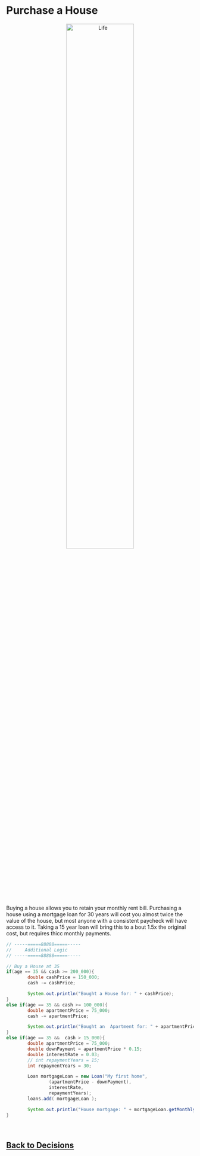 # Purchase a House

<div style="text-align:center">
  <img    src="https://www.acc.org//-/media/Non-Clinical/Images/2019/07/16/FITs-Mortgage-1.jpg"
          title="Life" 
          width="60%" 
          height="60%" />
</div>

<br>
Buying a house allows you to retain your monthly rent bill. Purchasing a house using a mortgage loan for 30 years will cost you almost twice the value of the house, but most anyone with a consistent paycheck will have access to it. Taking a 15 year loan will bring this to a bout 1.5x the original cost, but requires thicc monthly payments. 


```java
// -----=====88888=====-----
//     Additional Logic
// -----=====88888=====-----

// Buy a House at 35
if(age == 35 && cash >= 200_000){
        double cashPrice = 150_000;
        cash -= cashPrice;

        System.out.println("Bought a House for: " + cashPrice);
}
else if(age == 35 && cash >= 100_000){
        double apartmentPrice = 75_000;
        cash -= apartmentPrice;

        System.out.println("Bought an  Apartment for: " + apartmentPrice);
}
else if(age == 35 &&  cash > 15_000){
        double apartmentPrice = 75_000;
        double downPayment = apartmentPrice * 0.15;
        double interestRate = 0.03;
        // int repaymentYears = 15;
        int repaymentYears = 30;

        Loan mortgageLoan = new Loan("My first home", 
                (apartmentPrice - downPayment),
                interestRate, 
                repaymentYears);
        loans.add( mortgageLoan );

        System.out.println("House mortgage: " + mortgageLoan.getMonthlyPayment() + " For a total of " + mortgageLoan.getTotalPayment() );
}
```

<br>

## [Back to Decisions](/../../tree/main/Projects/Program-Your-Life/Decision-Forest.md)